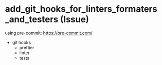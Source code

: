 # add_git_hooks_for_linters_formaters_and_testers (Issue)

using pre-commit: https://pre-commit.com/

- git hooks
  - prettier
  - linter
  - tests
